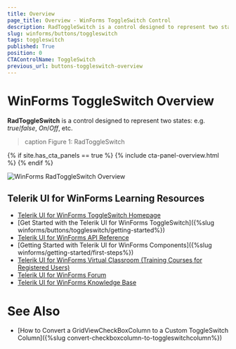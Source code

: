 ```yaml
---
title: Overview
page_title: Overview - WinForms ToggleSwitch Control
description: RadToggleSwitch is a control designed to represent two states- e.g. true/false, On/Off, etc.
slug: winforms/buttons/toggleswitch
tags: toggleswitch
published: True
position: 0
CTAControlName: ToggleSwitch
previous_url: buttons-toggleswitch-overview
---
```


# WinForms ToggleSwitch Overview

__RadToggleSwitch__ is a control designed to represent two states: e.g. *true*/*false*, *On*/*Off*, etc.
>caption Figure 1: RadToggleSwitch

{% if site.has_cta_panels == true %}
{% include cta-panel-overview.html %}
{% endif %}

![WinForms RadToggleSwitch Overview](images/buttons-toggleswitch-overview001.gif)


## Telerik UI for WinForms Learning Resources
* [Telerik UI for WinForms ToggleSwitch Homepage](https://www.telerik.com/products/winforms/buttons.aspx)
* [Get Started with the Telerik UI for WinForms ToggleSwitch]({%slug winforms/buttons/toggleswitch/getting-started%})
* [Telerik UI for WinForms API Reference](https://docs.telerik.com/devtools/winforms/api/)
* [Getting Started with Telerik UI for WinForms Components]({%slug winforms/getting-started/first-steps%})
* [Telerik UI for WinForms Virtual Classroom (Training Courses for Registered Users)](https://learn.telerik.com/learn/course/external/view/elearning/17/TelerikUIforWinForms) 
* [Telerik UI for WinForms Forum](https://www.telerik.com/forums/winforms)
* [Telerik UI for WinForms Knowledge Base](https://docs.telerik.com/devtools/winforms/knowledge-base)

# See Also

* [How to Convert a GridViewCheckBoxColumn to a Custom ToggleSwitch Column]({%slug convert-checkboxcolumn-to-toggleswitchcolumn%})
